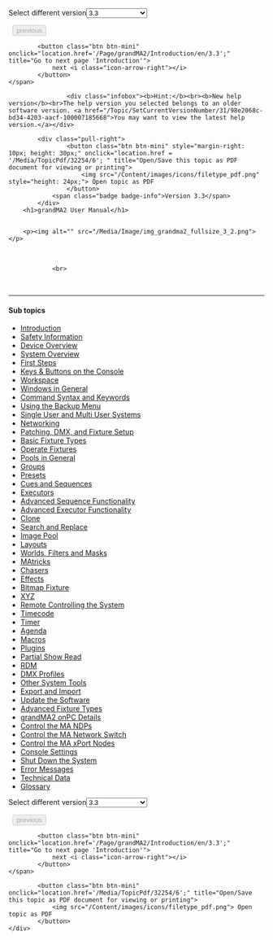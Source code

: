 
<div class="topic-navigation">

<div class="pull-right">
	<span class="pull-left">


<div class="pull-left">
<form action="/Topic/SetCurrentVersionNumber" class="form-inline" id="frmTagSelector" method="post">	<span class="form-mini">
		<div class="input-prepend"><span class="add-on">Select different version</span><select autocomplete="off" id="versionNumberId" name="versionNumberId" onchange="$(this).closest('#frmTagSelector').submit();" style="width: 120px;"><option value="">- latest -</option>
<option selected="selected" value="6">3.3</option>
<option value="14">3.4</option>
<option value="18">3.5</option>
<option value="21">3.6</option>
<option value="23">3.7</option>
<option value="27">3.8</option>
<option value="31">3.9</option>
</select></div>
		<input data-val="true" data-val-number="The field Int32 must be a number." data-val-required="The Int32 field is required." id="ProductId" name="ProductId" type="hidden" value="11">
		<input id="CurrentGuid" name="CurrentGuid" type="hidden" value="98e2068c-bd34-4203-aacf-100007185668">
	</span>
</form></div>&nbsp;	</span>
	<span class="pull-right" style="white-space: nowrap;">
			<button class="btn btn-mini" disabled="disabled">
				<i class="icon-arrow-left"></i> previous
			</button>

			<button class="btn btn-mini" onclick="location.href='/Page/grandMA2/Introduction/en/3.3';" title="Go to next page 'Introduction'">
				next <i class="icon-arrow-right"></i> 
			</button>
	</span>
</div>
<div class="clear-fix" style="margin-bottom: 10px"></div>
</div>

					<div class="infobox"><b>Hint:</b><br><b>New help version</b><br>The help version you selected belongs to an older software version. <a href="/Topic/SetCurrentVersionNumber/31/98e2068c-bd34-4203-aacf-100007185668">You may want to view the latest help version.</a></div>

			<div class="pull-right">
					<button class="btn btn-mini" style="margin-right: 10px; height: 30px;" onclick="location.href = '/Media/TopicPdf/32254/6'; " title="Open/Save this topic as PDF document for viewing or printing">
						<img src="/Content/images/icons/filetype_pdf.png" style="height: 24px;"> Open topic as PDF
					</button>
				<span class="badge badge-info">Version 3.3</span>
			</div>
		<h1>grandMA2 User Manual</h1>


		<p><img alt="" src="/Media/Image/img_grandma2_fullsize_3_2.png"></p>

<p>&nbsp;</p>


				<br>
<div class="topic-navigation">
	<br>
	<hr>
	<h4>Sub topics</h4>
	<ul>
				<li><a href="/Page/grandMA2/Introduction/en/3.3">Introduction</a></li>
				<li><a href="/Page/grandMA2/safety_information/en/3.3">Safety Information</a></li>
				<li><a href="/Page/grandMA2/device_overview/en/3.3">Device Overview</a></li>
				<li><a href="/Page/grandMA2/so_system_overview/en/3.3">System Overview</a></li>
				<li><a href="/Page/grandMA2/first_steps/en/3.3">First Steps</a></li>
				<li><a href="/Page/grandMA2/keys_and_buttons_on_the_console/en/3.3">Keys &amp; Buttons on the Console</a></li>
				<li><a href="/Page/grandMA2/workspace/en/3.3">Workspace</a></li>
				<li><a href="/Page/grandMA2/windows/en/3.3">Windows in General</a></li>
				<li><a href="/Page/grandMA2/command_syntax_and_keywords/en/3.3">Command Syntax and Keywords</a></li>
				<li><a href="/Page/grandMA2/backup_menu/en/3.3">Using the Backup Menu</a></li>
				<li><a href="/Page/grandMA2/single_multi_systems/en/3.3">Single User and Multi User Systems</a></li>
				<li><a href="/Page/grandMA2/network/en/3.3">Networking</a></li>
				<li><a href="/Page/grandMA2/patch/en/3.3">Patching, DMX, and Fixture Setup</a></li>
				<li><a href="/Page/grandMA2/basic_fixture/en/3.3">Basic Fixture Types</a></li>
				<li><a href="/Page/grandMA2/operate_fixtures/en/3.3">Operate Fixtures</a></li>
				<li><a href="/Page/grandMA2/pools/en/3.3">Pools in General</a></li>
				<li><a href="/Page/grandMA2/groups/en/3.3">Groups</a></li>
				<li><a href="/Page/grandMA2/presets/en/3.3">Presets</a></li>
				<li><a href="/Page/grandMA2/cues_and_sequences/en/3.3">Cues and Sequences</a></li>
				<li><a href="/Page/grandMA2/exec/en/3.3">Executors</a></li>
				<li><a href="/Page/grandMA2/adv_seq/en/3.3">Advanced Sequence Functionality</a></li>
				<li><a href="/Page/grandMA2/adv_exec/en/3.3">Advanced Executor Functionality</a></li>
				<li><a href="/Page/grandMA2/clone/en/3.3">Clone</a></li>
				<li><a href="/Page/grandMA2/search_replace/en/3.3">Search and Replace</a></li>
				<li><a href="/Page/grandMA2/image/en/3.3">Image Pool</a></li>
				<li><a href="/Page/grandMA2/layouts/en/3.3">Layouts</a></li>
				<li><a href="/Page/grandMA2/wfm_world_filter_mask/en/3.3">Worlds, Filters and Masks</a></li>
				<li><a href="/Page/grandMA2/matricks/en/3.3">MAtricks</a></li>
				<li><a href="/Page/grandMA2/chaser/en/3.3">Chasers</a></li>
				<li><a href="/Page/grandMA2/effects/en/3.3">Effects</a></li>
				<li><a href="/Page/grandMA2/bitmapfixture/en/3.3">Bitmap Fixture</a></li>
				<li><a href="/Page/grandMA2/xyz/en/3.3">XYZ</a></li>
				<li><a href="/Page/grandMA2/remote_control/en/3.3">Remote Controlling the System</a></li>
				<li><a href="/Page/grandMA2/timecode/en/3.3">Timecode</a></li>
				<li><a href="/Page/grandMA2/timer/en/3.3">Timer</a></li>
				<li><a href="/Page/grandMA2/agenda/en/3.3">Agenda</a></li>
				<li><a href="/Page/grandMA2/macro/en/3.3">Macros</a></li>
				<li><a href="/Page/grandMA2/plugins/en/3.3">Plugins</a></li>
				<li><a href="/Page/grandMA2/psr/en/3.3">Partial Show Read</a></li>
				<li><a href="/Page/grandMA2/rdm/en/3.3">RDM</a></li>
				<li><a href="/Page/grandMA2/dmx_profiles/en/3.3">DMX Profiles</a></li>
				<li><a href="/Page/grandMA2/ost/en/3.3">Other System Tools</a></li>
				<li><a href="/Page/grandMA2/export_and_import/en/3.3">Export and Import</a></li>
				<li><a href="/Page/grandMA2/update/en/3.3">Update the Software</a></li>
				<li><a href="/Page/grandMA2/advanced_fixture_types/en/3.3">Advanced Fixture Types</a></li>
				<li><a href="/Page/grandMA2/onpc_details/en/3.3">grandMA2 onPC Details</a></li>
				<li><a href="/Page/grandMA2/control_ma_ndp/en/3.3">Control the MA NDPs</a></li>
				<li><a href="/Page/grandMA2/control_ma_switch/en/3.3">Control the MA Network Switch</a></li>
				<li><a href="/Page/grandMA2/control_ma_xport_node/en/3.3">Control the MA xPort Nodes</a></li>
				<li><a href="/Page/grandMA2/console_settings/en/3.3">Console Settings</a></li>
				<li><a href="/Page/grandMA2/shut_down_the_system/en/3.3">Shut Down the System</a></li>
				<li><a href="/Page/grandMA2/error_messages/en/3.3">Error Messages</a></li>
				<li><a href="/Page/grandMA2/technical_data/en/3.3">Technical Data</a></li>
				<li><a href="/Page/grandMA2/glossary/en/3.3">Glossary</a></li>
	</ul>

<div class="pull-right">
	<span class="pull-left">


<div class="pull-left">
<form action="/Topic/SetCurrentVersionNumber" class="form-inline" id="frmTagSelector" method="post">	<span class="form-mini">
		<div class="input-prepend"><span class="add-on">Select different version</span><select autocomplete="off" id="versionNumberId" name="versionNumberId" onchange="$(this).closest('#frmTagSelector').submit();" style="width: 120px;"><option value="">- latest -</option>
<option selected="selected" value="6">3.3</option>
<option value="14">3.4</option>
<option value="18">3.5</option>
<option value="21">3.6</option>
<option value="23">3.7</option>
<option value="27">3.8</option>
<option value="31">3.9</option>
</select></div>
		<input data-val="true" data-val-number="The field Int32 must be a number." data-val-required="The Int32 field is required." id="ProductId" name="ProductId" type="hidden" value="11">
		<input id="CurrentGuid" name="CurrentGuid" type="hidden" value="98e2068c-bd34-4203-aacf-100007185668">
	</span>
</form></div>&nbsp;	</span>
	<span class="pull-right" style="white-space: nowrap;">
			<button class="btn btn-mini" disabled="disabled">
				<i class="icon-arrow-left"></i> previous
			</button>

			<button class="btn btn-mini" onclick="location.href='/Page/grandMA2/Introduction/en/3.3';" title="Go to next page 'Introduction'">
				next <i class="icon-arrow-right"></i> 
			</button>
	</span>
</div>
	<div class="clear-fix"></div>
	<div class="pull-right">
	
			<button class="btn btn-mini" onclick="location.href='/Media/TopicPdf/32254/6';" title="Open/Save this topic as PDF document for viewing or printing">
				<img src="/Content/images/icons/filetype_pdf.png"> Open topic as PDF
			</button>
	</div>
<div class="clear-fix" style="margin-bottom: 10px"></div>
</div>

	